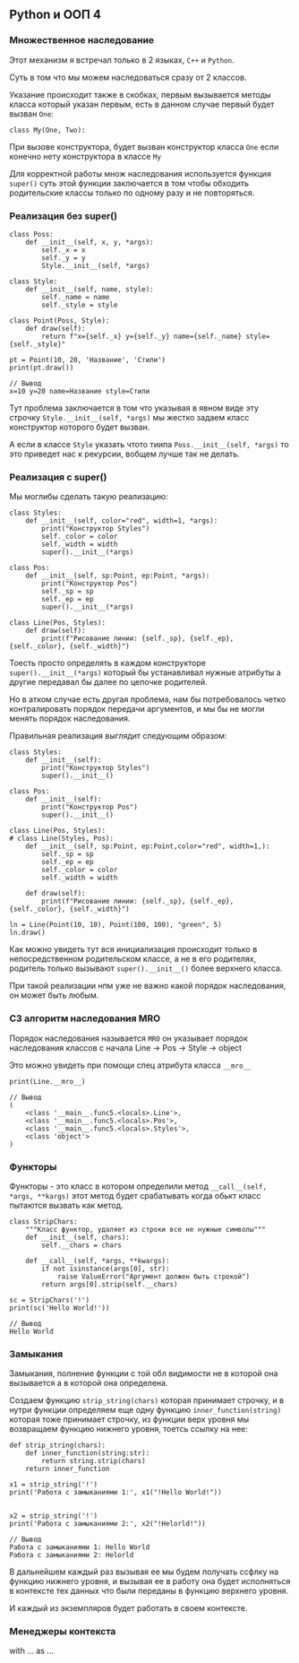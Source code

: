 ## Python и ООП 4
### Множественное наследование 
Этот механизм я встречал только в 2 языках, `C++` и `Python`.

Суть в том что мы можем наследоваться сразу от 2 классов.

Указание происходит также в скобках, первым вызывается методы класса
который указан первым, есть в данном случае первый будет вызван `One`:

    class My(One, Two):

При вызове конструктора, будет вызван конструктор класса `One` если
конечно нету конструктора в классе `My`

Для корректной работы множ наследования используется функция `super()`
суть этой функции заключается в том чтобы обходить родительские классы
только по одному разу и не повторяться.

### Реализация без super()

    class Poss:
        def __init__(self, x, y, *args):
            self._x = x
            self._y = y
            Style.__init__(self, *args)

    class Style:
        def __init__(self, name, style):
            self._name = name
            self._style = style

    class Point(Poss, Style):
        def draw(self):
            return f"x={self._x} y={self._y} name={self._name} style={self._style}"

    pt = Point(10, 20, 'Название', 'Стили')
    print(pt.draw())

    // Вывод
    x=10 y=20 name=Название style=Стили

Тут проблема заключается в том что указывая в явном виде эту строчку
`Style.__init__(self, *args)` мы жестко задаем класс конструктор которого 
будет вызван.

А если в классе `Style` указать чтото тиипа `Poss.__init__(self, *args)` то
это приведет нас к рекурсии, вобщем лучше так не делать.

### Реализация с super()

Мы моглибы сделать такую реализацию:

    class Styles:
        def __init__(self, color="red", width=1, *args):
            print("Конструктор Styles")
            self._color = color
            self._width = width
            super().__init__(*args)

    class Pos:
        def __init__(self, sp:Point, ep:Point, *args):
            print("Конструктор Pos")
            self._sp = sp
            self._ep = ep
            super().__init__(*args)

    class Line(Pos, Styles):
        def draw(self):
            print(f"Рисование линии: {self._sp}, {self._ep}, {self._color}, {self._width}")

Тоесть просто определять в каждом конструкторе `super().__init__(*args)`
который бы устанавливал нужные атрибуты а другие передавал бы далее по 
цепочке родителей.

Но в атком случае есть другая проблема, нам бы потребовалось четко 
контралировать порядок передачи аргументов, и мы бы не могли менять 
порядок наследования.

Правильная реализация выглядит следующим образом:

    class Styles:
        def __init__(self):
            print("Конструктор Styles")
            super().__init__()

    class Pos:
        def __init__(self):
            print("Конструктор Pos")
            super().__init__()

    class Line(Pos, Styles):
    # class Line(Styles, Pos):
        def __init__(self, sp:Point, ep:Point,color="red", width=1,):
            self._sp = sp
            self._ep = ep
            self._color = color
            self._width = width

        def draw(self):
            print(f"Рисование линии: {self._sp}, {self._ep}, {self._color}, {self._width}")

    ln = Line(Point(10, 10), Point(100, 100), "green", 5)
    ln.draw()

Как можно увидеть тут вся инициализация происходит только в непосредственном 
родительском классе, а не в его родителях, родитель только вызывают 
`super().__init__()` более верхнего класса.

При такой реализации нпм уже не важно какой порядок наследования, он может
быть любым.

### C3 алгоритм наследования MRO
Порядок наследования называется `MRO` он указывает порядок наследования классов
с начала Line -> Pos -> Style -> object

Это можно увидеть при помощи спец атрибута класса `__mro__`

    print(Line.__mro__)

    // Вывод
    (
        <class '__main__.func5.<locals>.Line'>,
        <class '__main__.func5.<locals>.Pos'>, 
        <class '__main__.func5.<locals>.Styles'>, 
        <class 'object'>
    )

### Функторы
Функторы - это класс в котором определили метод `__call__(self, *args, **kargs)`
этот метод будет срабатывать когда обькт класс пытаются вызвать как метод.


    class StripChars:
        """Класс функтор, удаляет из строки все не нужные символы"""
        def __init__(self, chars):
            self.__chars = chars

        def __call__(self, *args, **kwargs):
            if not isinstance(args[0], str):
                raise ValueError("Аргумент должен быть строкой")
            return args[0].strip(self.__chars)

    sc = StripChars('!')
    print(sc('Hello World!'))
    
    // Вывод
    Hello World

### Замыкания
Замыкания, полнение функции с той обл видимости не в которой она вызывается
а в которой она определена.

Создаем функцию `strip_string(chars)` которая принимает строчку, и в нутри 
функции определяем еще одну функцию `inner_function(string)` которая тоже 
принимает строчку, из функции верх уровня мы возвращаем функцию нижнего 
уровня, тоетсь ссылку на нее:


    def strip_string(chars):
        def inner_function(string:str):
            return string.strip(chars)
        return inner_function

    x1 = strip_string('!')
    print('Работа с замыканиями 1:', x1("!Hello World!"))


    x2 = strip_string('!')
    print('Работа с замыканиями 2:', x2("!Helorld!"))

    // Вывод
    Работа с замыканиями 1: Hello World
    Работа с замыканиями 2: Helorld

В дальнейшем каждый раз вызывая ее мы будем получать ссфлку на функцию 
нижнего уровня, и вызывая ее в работу она будет исполняться в контексте
тех данных что были переданы в функцию верхнего уровня.

И каждый из экземпляров будет работать в своем контексте.

### Менеджеры контекста
with ... as ...












